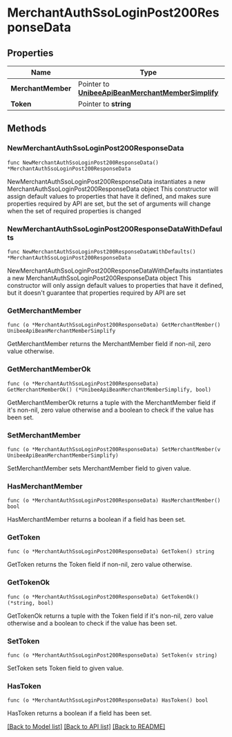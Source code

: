 # MerchantAuthSsoLoginPost200ResponseData

## Properties

Name | Type | Description | Notes
------------ | ------------- | ------------- | -------------
**MerchantMember** | Pointer to [**UnibeeApiBeanMerchantMemberSimplify**](UnibeeApiBeanMerchantMemberSimplify.md) |  | [optional] 
**Token** | Pointer to **string** | Token | [optional] 

## Methods

### NewMerchantAuthSsoLoginPost200ResponseData

`func NewMerchantAuthSsoLoginPost200ResponseData() *MerchantAuthSsoLoginPost200ResponseData`

NewMerchantAuthSsoLoginPost200ResponseData instantiates a new MerchantAuthSsoLoginPost200ResponseData object
This constructor will assign default values to properties that have it defined,
and makes sure properties required by API are set, but the set of arguments
will change when the set of required properties is changed

### NewMerchantAuthSsoLoginPost200ResponseDataWithDefaults

`func NewMerchantAuthSsoLoginPost200ResponseDataWithDefaults() *MerchantAuthSsoLoginPost200ResponseData`

NewMerchantAuthSsoLoginPost200ResponseDataWithDefaults instantiates a new MerchantAuthSsoLoginPost200ResponseData object
This constructor will only assign default values to properties that have it defined,
but it doesn't guarantee that properties required by API are set

### GetMerchantMember

`func (o *MerchantAuthSsoLoginPost200ResponseData) GetMerchantMember() UnibeeApiBeanMerchantMemberSimplify`

GetMerchantMember returns the MerchantMember field if non-nil, zero value otherwise.

### GetMerchantMemberOk

`func (o *MerchantAuthSsoLoginPost200ResponseData) GetMerchantMemberOk() (*UnibeeApiBeanMerchantMemberSimplify, bool)`

GetMerchantMemberOk returns a tuple with the MerchantMember field if it's non-nil, zero value otherwise
and a boolean to check if the value has been set.

### SetMerchantMember

`func (o *MerchantAuthSsoLoginPost200ResponseData) SetMerchantMember(v UnibeeApiBeanMerchantMemberSimplify)`

SetMerchantMember sets MerchantMember field to given value.

### HasMerchantMember

`func (o *MerchantAuthSsoLoginPost200ResponseData) HasMerchantMember() bool`

HasMerchantMember returns a boolean if a field has been set.

### GetToken

`func (o *MerchantAuthSsoLoginPost200ResponseData) GetToken() string`

GetToken returns the Token field if non-nil, zero value otherwise.

### GetTokenOk

`func (o *MerchantAuthSsoLoginPost200ResponseData) GetTokenOk() (*string, bool)`

GetTokenOk returns a tuple with the Token field if it's non-nil, zero value otherwise
and a boolean to check if the value has been set.

### SetToken

`func (o *MerchantAuthSsoLoginPost200ResponseData) SetToken(v string)`

SetToken sets Token field to given value.

### HasToken

`func (o *MerchantAuthSsoLoginPost200ResponseData) HasToken() bool`

HasToken returns a boolean if a field has been set.


[[Back to Model list]](../README.md#documentation-for-models) [[Back to API list]](../README.md#documentation-for-api-endpoints) [[Back to README]](../README.md)


